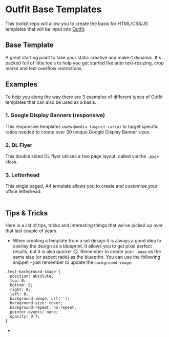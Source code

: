 # Outfit Base Templates

This toolkit repo will allow you to create the basis for HTML/CSS/JS templates that will be input into <a href="https://outfit.io">Outfit</a>.

## Base Template
A great starting point to take your static creative and make it dynamic. It's packed full of little tools to help you get started like auto text-resizing, crop marks and text overflow restrictions. 

## Examples
To help you along the way there are 3 examples of different types of Outfit templates that can also be used as a basis. 

### 1. Google Display Banners (responsive)
This responsive templates uses `@media (aspect-ratio)` to target specific ratios needed to create over 30 unique Google Display Banner sizes. 

### 2. DL Flyer
This double sided DL flyer utilises a two page layout, called via the `.page` class.

### 3. Letterhead
This single paged, A4 template allows you to create and customise your office letterhead.
<br>
<br>
## Tips & Tricks
Here is a list of tips, tricks and interesting things that we've picked up over that last couple of years.

* When creating a template from a set design it is always a good idea to overlay the design as a blueprint. It allows you to get pixel perfect results, but it is also quicker 😉. Remember to create your `.page` as the same size (or aspect ratio) as the blueprint. You can use the following snippet - just remember to update the `background-image`.

```
.test-background-image {
  position: absolute;
  top: 0;
  bottom: 0;
  right: 0;
  left: 0;
  background-image: url('');
  background-size: cover;
  background-repeat: no-repeat;
  pointer-events: none;
  opacity: 0.7;
}
```

* 